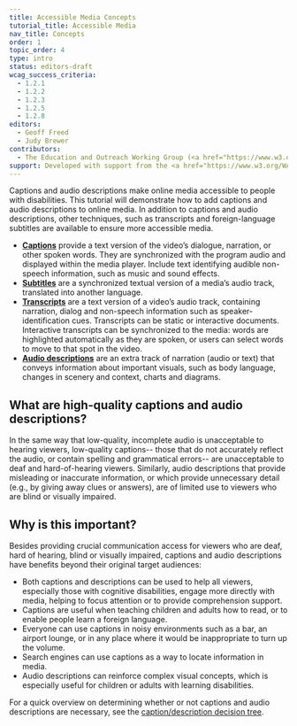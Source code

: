 ```yaml
---
title: Accessible Media Concepts
tutorial_title: Accessible Media
nav_title: Concepts
order: 1
topic_order: 4
type: intro
status: editors-draft
wcag_success_criteria:
  - 1.2.1
  - 1.2.2
  - 1.2.3
  - 1.2.5
  - 1.2.8
editors:
  - Geoff Freed
  - Judy Brewer
contributors:
  - The Education and Outreach Working Group (<a href="https://www.w3.org/WAI/EO/">EOWG</a>)
support: Developed with support from the <a href="https://www.w3.org/WAI/WCAGTA/">U.S. Access Board, WCAG TA Project</a>
---
```

Captions and audio descriptions make online media accessible to people with disabilities. This tutorial will demonstrate how to add captions and audio descriptions to online media. In addition to captions and audio descriptions, other techniques, such as transcripts and foreign-language subtitles are available to ensure more accessible media.

-   [**Captions**](production-captions.html) provide a text version of the video’s dialogue, narration,
    or other spoken words. They are synchronized with the program audio and
    displayed within the media player. Include text
    identifying audible non-speech information, such as music and sound effects.
-   [**Subtitles**](subtitles.html) are a synchronized textual version of a media’s audio track,
    translated into another language.
-   [**Transcripts**](transcript.html) are a text version of a video’s audio track,
    containing narration, dialog and non-speech information such as
    speaker-identification cues. Transcripts can be static or
    interactive documents. Interactive transcripts can be synchronized to the media: words are highlighted automatically as they are spoken, or
    users can select words to move to that spot in the
    video.
-   [**Audio descriptions**](production-audio-description.html) are an extra track of narration (audio or text) that conveys
    information about important visuals, such as body
    language, changes in scenery and context, charts and
    diagrams.

## What are high-quality captions and audio descriptions?

In the same way that low-quality, incomplete audio is unacceptable to hearing viewers, low-quality captions-- those that do not accurately reflect the audio, or contain spelling and grammatical errors-- are unacceptable to deaf and hard-of-hearing viewers. Similarly, audio descriptions that provide misleading or inaccurate information, or
which provide unnecessary detail (e.g., by giving away clues or
answers), are of limited use to viewers who are blind or visually impaired.

## Why is this important?

Besides providing crucial communication access for viewers who are deaf, hard of hearing, blind or visually impaired, captions and audio descriptions have benefits beyond their original target
audiences:

-   Both captions and descriptions can be used to help all viewers, especially those with cognitive disabilities, engage more directly with media, helping to focus attention or to provide comprehension support.
-   Captions are useful when teaching children and adults how to read,
    or to enable people learn a foreign language.
-   Everyone can use captions in noisy
    environments such as a bar, an airport lounge, or in any place
    where it would be inappropriate to turn up the volume.
-   Search engines can use captions as a way to locate information in media.
-   Audio descriptions can reinforce complex visual concepts, which is
    especially useful for children or adults with learning disabilities.

For a quick overview on determining whether or not captions and audio
descriptions are necessary, see the [caption/description decision
tree](decision-tree.html).
